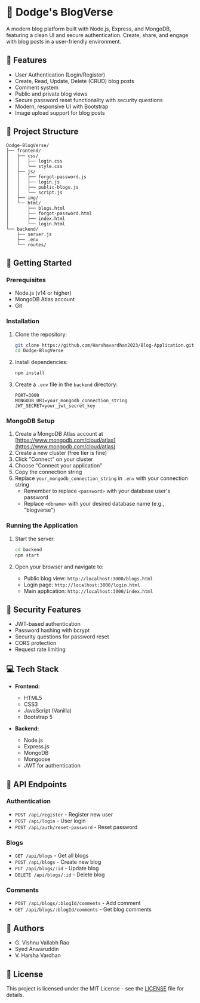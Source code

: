 # 🚗 Dodge's BlogVerse

A modern blog platform built with Node.js, Express, and MongoDB, featuring a clean UI and secure authentication. Create, share, and engage with blog posts in a user-friendly environment.

## 🌟 Features

- User Authentication (Login/Register)
- Create, Read, Update, Delete (CRUD) blog posts
- Comment system
- Public and private blog views
- Secure password reset functionality with security questions
- Modern, responsive UI with Bootstrap
- Image upload support for blog posts

## 📁 Project Structure

```
Dodge-BlogVerse/
├── frontend/
│   ├── css/
│   │   ├── login.css
│   │   └── style.css
│   ├── js/
│   │   ├── forgot-password.js
│   │   ├── login.js
│   │   ├── public-blogs.js
│   │   └── script.js
│   ├── img/
│   └── html/
│       ├── blogs.html
│       ├── forgot-password.html
│       ├── index.html
│       └── login.html
└── backend/
    ├── server.js
    ├── .env
    └── routes/
```

## 🚀 Getting Started

### Prerequisites

- Node.js (v14 or higher)
- MongoDB Atlas account
- Git

### Installation

1. Clone the repository:
   ```bash
   git clone https://github.com/Harshavardhan2023/Blog-Application.git
   cd Dodge-BlogVerse
   ```

2. Install dependencies:
   ```bash
   npm install
   ```

3. Create a `.env` file in the `backend` directory:
   ```env
   PORT=3000
   MONGODB_URI=your_mongodb_connection_string
   JWT_SECRET=your_jwt_secret_key
   ```

### MongoDB Setup

1. Create a MongoDB Atlas account at [https://www.mongodb.com/cloud/atlas](https://www.mongodb.com/cloud/atlas)
2. Create a new cluster (free tier is fine)
3. Click "Connect" on your cluster
4. Choose "Connect your application"
5. Copy the connection string
6. Replace `your_mongodb_connection_string` in `.env` with your connection string
   - Remember to replace `<password>` with your database user's password
   - Replace `<dbname>` with your desired database name (e.g., "blogverse")

### Running the Application

1. Start the server:
   ```bash
   cd backend
   npm start
   ```

2. Open your browser and navigate to:
   - Public blog view: `http://localhost:3000/blogs.html`
   - Login page: `http://localhost:3000/login.html`
   - Main application: `http://localhost:3000/index.html`

## 🔐 Security Features

- JWT-based authentication
- Password hashing with bcrypt
- Security questions for password reset
- CORS protection
- Request rate limiting

## 💻 Tech Stack

- **Frontend:**
  - HTML5
  - CSS3
  - JavaScript (Vanilla)
  - Bootstrap 5

- **Backend:**
  - Node.js
  - Express.js
  - MongoDB
  - Mongoose
  - JWT for authentication

## 📝 API Endpoints

### Authentication
- `POST /api/register` - Register new user
- `POST /api/login` - User login
- `POST /api/auth/reset-password` - Reset password

### Blogs
- `GET /api/blogs` - Get all blogs
- `POST /api/blogs` - Create new blog
- `PUT /api/blogs/:id` - Update blog
- `DELETE /api/blogs/:id` - Delete blog

### Comments
- `POST /api/blogs/:blogId/comments` - Add comment
- `GET /api/blogs/:blogId/comments` - Get blog comments

## 👥 Authors

- G. Vishnu Vallabh Rao
- Syed Anwaruddin
- V. Harsha Vardhan

## 📜 License

This project is licensed under the MIT License - see the [LICENSE](LICENSE) file for details.
